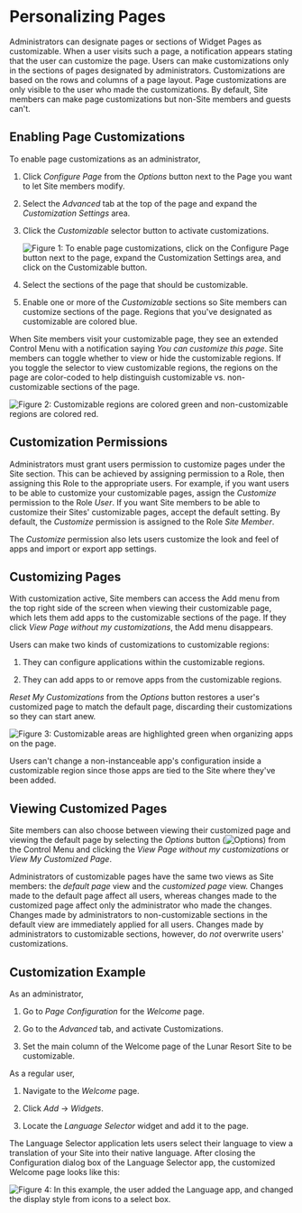 # Personalizing Pages [](id=personalizing-pages)

Administrators can designate pages or sections of Widget Pages as customizable.
When a user visits such a page, a notification appears stating that the user can
customize the page. Users can make customizations only in the sections of pages
designated by administrators. Customizations are based on the rows and columns
of a page layout. Page customizations are only visible to the user who made the
customizations. By default, Site members can make page customizations but
non-Site members and guests can't.

## Enabling Page Customizations [](id=enabling-page-customizations)

To enable page customizations as an administrator,

1.  Click *Configure Page* from the *Options* button next to the Page you want
    to let Site members modify.
 
2.  Select the *Advanced* tab at the top of the page and expand the
    *Customization Settings* area.

3.  Click the *Customizable* selector button to activate customizations.

    ![Figure 1: To enable page customizations, click on the *Configure Page* button next to the page, expand the *Customization Settings* area, and click on the *Customizable* button.](../../../../../images/page-customizations.png)

4.  Select the sections of the page that should be customizable.
 
5.  Enable one or more of the *Customizable* sections so Site members can 
    customize sections of the page. Regions that you've designated as
    customizable are colored blue.

When Site members visit your customizable page, they see an extended Control
Menu with a notification saying *You can customize this page*. Site members can
toggle whether to view or hide the customizable regions. If you toggle the
selector to view customizable regions, the regions on the page are color-coded
to help distinguish customizable vs. non-customizable sections of the page.

![Figure 2: Customizable regions are colored green and non-customizable regions are colored red.](../../../../../images/color-coded-customizable-regions.png)

## Customization Permissions [](id=customization-permissions)

Administrators must grant users permission to customize pages under the Site
section. This can be achieved by assigning permission to a Role, then assigning
this Role to the appropriate users. For example, if you want users to be able to
customize your customizable pages, assign the *Customize* permission to the Role
*User*. If you want Site members to be able to customize their Sites'
customizable pages, accept the default setting. By default, the *Customize*
permission is assigned to the Role *Site Member*.

The *Customize* permission also lets users customize the look and feel of
apps and import or export app settings.

## Customizing Pages [](id=customizing-pages)

With customization active, Site members can access the Add menu from the top
right side of the screen when viewing their customizable page, which lets them
add apps to the customizable sections of the page. If they click *View Page
without my customizations*, the Add menu disappears.

Users can make two kinds of customizations to customizable regions:

1.  They can configure applications within the customizable regions.

2.  They can add apps to or remove apps from the customizable regions.

*Reset My Customizations* from the *Options* button restores a user's customized
page to match the default page, discarding their customizations so they can
start anew. 

![Figure 3: Customizable areas are highlighted green when organizing apps on the page.](../../../../../images/customizable-regions.png)

Users can't change a non-instanceable app's configuration inside a customizable
region since those apps are tied to the Site where they've been added. 

## Viewing Customized Pages [](id=viewing-customized-pages)

Site members can also choose between viewing their customized page and viewing
the default page by selecting the *Options* button
(![Options](../../../../../images/icon-options.png)) from the Control Menu and
clicking the *View Page without my customizations* or *View My Customized Page*.

Administrators of customizable pages have the same two views as Site members:
the *default page* view and the *customized page* view. Changes made to the
default page affect all users, whereas changes made to the customized page
affect only the administrator who made the changes. Changes made by
administrators to non-customizable sections in the default view are immediately
applied for all users. Changes made by administrators to customizable sections,
however, do *not* overwrite users' customizations.

## Customization Example [](id=customization-example)

As an administrator,

1.  Go to *Page Configuration* for the *Welcome* page.

2.  Go to the *Advanced* tab, and activate Customizations.

3.  Set the main column of the Welcome page of the Lunar Resort Site to be customizable.

As a regular user,

1.  Navigate to the *Welcome* page.

2.  Click *Add* &rarr; *Widgets*.

3.  Locate the *Language Selector* widget and add it to the page.

The Language Selector application lets users select their language to view
a translation of your Site into their native language. After closing the
Configuration dialog box of the Language Selector app, the customized Welcome
page looks like this:

![Figure 4: In this example, the user added the Language app, and changed the display style from icons to a select box.](../../../../../images/customized-portal-homepage.png)
